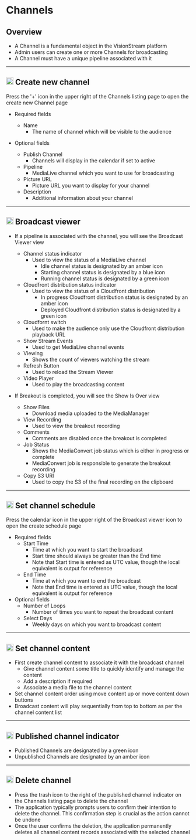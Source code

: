 # Channels

## Overview

* A Channel is a fundamental object in the VisionStream platform
* Admin users can create one or more Channels for broadcasting
* A Channel must have a unique pipeline associated with it

---

## <img src="https://raw.githubusercontent.com/FortAwesome/Font-Awesome/6.x/svgs/solid/plus.svg" width="20" height="20"> Create new channel

Press the '+' icon in the upper right of the Channels listing page to open the create new Channel page

* Required fields
  - Name
    - The name of channel which will be visible to the audience

* Optional fields
  - Publish Channel
    - Channels will display in the calendar if set to active
  - Pipeline
    - MediaLive channel which you want to use for broadcasting
  - Picture URL
    - Picture URL you want to display for your channel
  - Description
    - Additional information about your channel

---

## <img src="https://raw.githubusercontent.com/FortAwesome/Font-Awesome/6.x/svgs/solid/video.svg" width="20" height="20"> Broadcast viewer

* If a pipeline is associated with the channel, you will see the Broadcast Viewer view
    - Channel status indicator
        - Used to view the status of a MediaLive channel
            - Idle channel status is designated by an amber icon
            - Starting channel status is designated by a blue icon
            - Running channel status is designated by a green icon
    - Cloudfront distribution status indicator
        - Used to view the status of a Cloudfront distribution
            - In progress Cloudfront distribution status is designated by an amber icon
            - Deployed Cloudfront distribution status is designated by a green icon
    - Cloudfornt switch
        - Used to make the audience only use the Cloudfront distribution playback URL
    - Show Stream Events
        - Used to get MediaLive channel events
    - Viewing
        - Shows the count of viewers watching the stream
    - Refresh Button
        - Used to reload the Stream Viewer
    - Video Player
        - Used to play the broadcasting content

* If Breakout is completed, you will see the Show Is Over view
    - Show Files
        - Download media uploaded to the MediaManager
    - View Recording
        - Used to view the breakout recording
    - Comments
        - Comments are disabled once the breakout is completed
    - Job Status
        - Shows the MediaConvert job status which is either in progress or complete
        - MediaConvert job is responsible to generate the breakout recording
    - Copy S3 URI
        - Used to copy the S3 of the final recording on the clipboard

---

## <img src="https://raw.githubusercontent.com/FortAwesome/Font-Awesome/6.x/svgs/solid/calendar-check.svg" width="20" height="20"> Set channel schedule

Press the calendar icon in the upper right of the Broadcast viewer icon to open the create schedule page

* Required fields
  - Start Time
    - Time at which you want to start the broadcast
    - Start time should always be greater than the End time
    - Note that Start time is entered as UTC value, though the local equivalent is output for reference
  - End Time
    - Time at which you want to end the broadcast
    - Note that End time is entered as UTC value, though the local equivalent is output for reference
* Optional fields
  - Number of Loops
    - Number of times you want to repeat the broadcast content
  - Select Days
    - Weekly days on which you want to broadcast content

---

## <img src="https://raw.githubusercontent.com/FortAwesome/Font-Awesome/6.x/svgs/solid/layer-group.svg" width="20" height="20"> Set channel content

* First create channel content to associate it with the broadcast channel
  - Give channel content some title to quickly identify and manage the content
  - Add a description if required
  - Associate a media file to the channel content
* Set channel content order using move content up or move content down buttons
* Broadcast content will play sequentially from top to bottom as per the channel content list

---

## <img src="https://raw.githubusercontent.com/FortAwesome/Font-Awesome/6.x/svgs/solid/circle.svg" width="20" height="20"> Published channel indicator

* Published Channels are designated by a green icon
* Unpublished Channels are designated by an amber icon

---

## <img src="https://raw.githubusercontent.com/FortAwesome/Font-Awesome/6.x/svgs/solid/trash.svg" width="20" height="20"> Delete channel

* Press the trash icon to the right of the published channel indicator on the Channels listing page to delete the channel
* The application typically prompts users to confirm their intention to delete the channel. This confirmation step is crucial as the action cannot be undone
* Once the user confirms the deletion, the application permanently deletes all channel content records associated with the selected channel
